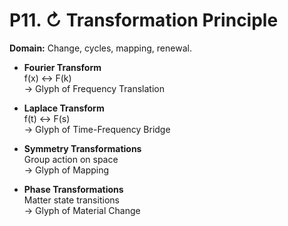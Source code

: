 # P11. ↻ Transformation Principle

**Domain:** Change, cycles, mapping, renewal.

- **Fourier Transform**  
  f(x) ↔ F(k)  
  → Glyph of Frequency Translation  

- **Laplace Transform**  
  f(t) ↔ F(s)  
  → Glyph of Time-Frequency Bridge  

- **Symmetry Transformations**  
  Group action on space  
  → Glyph of Mapping  

- **Phase Transformations**  
  Matter state transitions  
  → Glyph of Material Change
